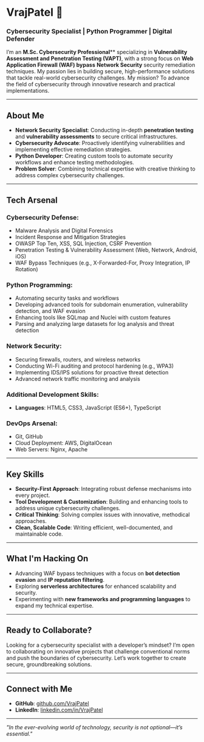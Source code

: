 # VrajPatel 👾

### Cybersecurity Specialist | Python Programmer | Digital Defender

I’m an **M.Sc. Cybersecurity Professional**** specializing in **Vulnerability Assessment and Penetration Testing (VAPT)**, with a strong focus on **Web Application Firewall (WAF) bypass** **Network Security** security remediation techniques. My passion lies in building secure, high-performance solutions that tackle real-world cybersecurity challenges. My mission? To advance the field of cybersecurity through innovative research and practical implementations.

---

## About Me

- **Network Security Specialist**: Conducting in-depth **penetration testing** and **vulnerability assessments** to secure critical infrastructures.
- **Cybersecurity Advocate**: Proactively identifying vulnerabilities and implementing effective remediation strategies.
- **Python Developer**: Creating custom tools to automate security workflows and enhance testing methodologies.
- **Problem Solver**: Combining technical expertise with creative thinking to address complex cybersecurity challenges.

---

## Tech Arsenal

### Cybersecurity Defense:
- Malware Analysis and Digital Forensics
- Incident Response and Mitigation Strategies
- OWASP Top Ten, XSS, SQL Injection, CSRF Prevention
- Penetration Testing & Vulnerability Assessment (Web, Network, Android, iOS)
- WAF Bypass Techniques (e.g., X-Forwarded-For, Proxy Integration, IP Rotation)

### Python Programming:
- Automating security tasks and workflows
- Developing advanced tools for subdomain enumeration, vulnerability detection, and WAF evasion
- Enhancing tools like SQLmap and Nuclei with custom features
- Parsing and analyzing large datasets for log analysis and threat detection

### Network Security:
- Securing firewalls, routers, and wireless networks
- Conducting Wi-Fi auditing and protocol hardening (e.g., WPA3)
- Implementing IDS/IPS solutions for proactive threat detection
- Advanced network traffic monitoring and analysis

### Additional Development Skills:
- **Languages**: HTML5, CSS3, JavaScript (ES6+), TypeScript


### DevOps Arsenal:
- Git, GitHub
- Cloud Deployment: AWS, DigitalOcean
- Web Servers: Nginx, Apache

---

## Key Skills

- **Security-First Approach**: Integrating robust defense mechanisms into every project.
- **Tool Development & Customization**: Building and enhancing tools to address unique cybersecurity challenges.
- **Critical Thinking**: Solving complex issues with innovative, methodical approaches.
- **Clean, Scalable Code**: Writing efficient, well-documented, and maintainable code.

---

## What I'm Hacking On

- Advancing WAF bypass techniques with a focus on **bot detection evasion** and **IP reputation filtering**.
- Exploring **serverless architectures** for enhanced scalability and security.
- Experimenting with **new frameworks and programming languages** to expand my technical expertise.

---

## Ready to Collaborate?

Looking for a cybersecurity specialist with a developer’s mindset? I’m open to collaborating on innovative projects that challenge conventional norms and push the boundaries of cybersecurity. Let’s work together to create secure, groundbreaking solutions.

---

## Connect with Me

- **GitHub**: [github.com/VrajPatel](https://github.com/vraj002)
- **LinkedIn**: [linkedin.com/in/VrajPatel](https://www.linkedin.com/in/vraj-patel-894976262)

---

_"In the ever-evolving world of technology, security is not optional—it’s essential."_


